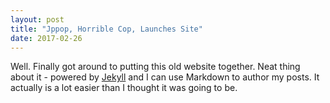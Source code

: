 ```yaml
---
layout: post
title: "Jppop, Horrible Cop, Launches Site"
date: 2017-02-26
---
```


Well. Finally got around to putting this old website together. Neat thing about it - powered by [Jekyll](http://jekyllrb.com) and I can use Markdown to author my posts. It actually is a lot easier than I thought it was going to be.
